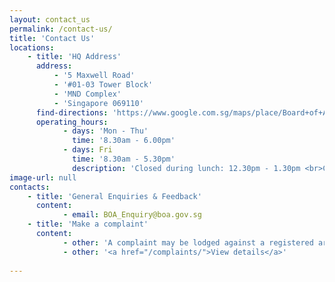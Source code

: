 ```yaml
---
layout: contact_us
permalink: /contact-us/
title: 'Contact Us'
locations:
    - title: 'HQ Address'
      address:
          - '5 Maxwell Road'
          - '#01-03 Tower Block'
          - 'MND Complex'
          - 'Singapore 069110'
      find-directions: 'https://www.google.com.sg/maps/place/Board+of+Architects+(BOA)/@1.2793714,103.8439926,17z/data=!3m1!4b1!4m5!3m4!1s0x31da1912b8578811:0x6b5e720d6eba45eb!8m2!3d1.2793714!4d103.8461813'
      operating_hours:
            - days: 'Mon - Thu'
              time: '8.30am - 6.00pm'
            - days: Fri
              time: '8.30am - 5.30pm'
              description: 'Closed during lunch: 12.30pm - 1.30pm <br>Closed on Weekends and Public Holidays'
image-url: null
contacts:
    - title: 'General Enquiries & Feedback'
      content:
            - email: BOA_Enquiry@boa.gov.sg
    - title: 'Make a complaint'
      content:
            - other: 'A complaint may be lodged against a registered architect if he has contravened the provisions of the Architects Act.'
            - other: '<a href="/complaints/">View details</a>'
            
---
```


